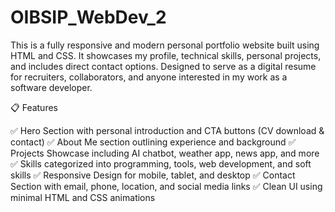# OIBSIP_WebDev_2
This is a fully responsive and modern personal portfolio website built using HTML and CSS. It showcases my profile, technical skills, personal projects, and includes direct contact options. Designed to serve as a digital resume for recruiters, collaborators, and anyone interested in my work as a software developer.

📋 Features

✅ Hero Section with personal introduction and CTA buttons (CV download & contact)
✅ About Me section outlining experience and background
✅ Projects Showcase including AI chatbot, weather app, news app, and more
✅ Skills categorized into programming, tools, web development, and soft skills
✅ Responsive Design for mobile, tablet, and desktop
✅ Contact Section with email, phone, location, and social media links
✅ Clean UI using minimal HTML and CSS animations
